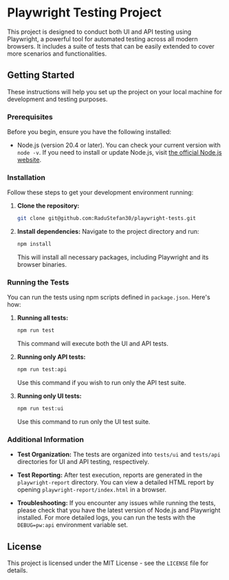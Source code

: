 # Playwright Testing Project

This project is designed to conduct both UI and API testing using Playwright, a powerful tool for automated testing across all modern browsers. It includes a suite of tests that can be easily extended to cover more scenarios and functionalities.

## Getting Started

These instructions will help you set up the project on your local machine for development and testing purposes.

### Prerequisites

Before you begin, ensure you have the following installed:

- Node.js (version 20.4 or later). You can check your current version with `node -v`. If you need to install or update Node.js, visit [the official Node.js website](https://nodejs.org/).

### Installation

Follow these steps to get your development environment running:

1. **Clone the repository:**
   ```bash
   git clone git@github.com:RaduStefan30/playwright-tests.git
   ```
2. **Install dependencies:**
   Navigate to the project directory and run:
   ```bash
   npm install
   ```
   This will install all necessary packages, including Playwright and its browser binaries.

### Running the Tests

You can run the tests using npm scripts defined in `package.json`. Here's how:

1. **Running all tests:**

   ```bash
   npm run test
   ```

   This command will execute both the UI and API tests.

2. **Running only API tests:**

   ```bash
   npm run test:api
   ```

   Use this command if you wish to run only the API test suite.

3. **Running only UI tests:**
   ```bash
   npm run test:ui
   ```
   Use this command to run only the UI test suite.

### Additional Information

- **Test Organization:** The tests are organized into `tests/ui` and `tests/api` directories for UI and API testing, respectively.

- **Test Reporting:** After test execution, reports are generated in the `playwright-report` directory. You can view a detailed HTML report by opening `playwright-report/index.html` in a browser.

- **Troubleshooting:** If you encounter any issues while running the tests, please check that you have the latest version of Node.js and Playwright installed. For more detailed logs, you can run the tests with the `DEBUG=pw:api` environment variable set.

## License

This project is licensed under the MIT License - see the `LICENSE` file for details.
